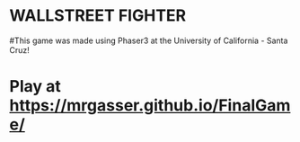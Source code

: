 # WALLSTREET FIGHTER

#This game was made using Phaser3 at the University of California - Santa Cruz!

# Play at https://mrgasser.github.io/FinalGame/
